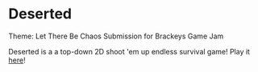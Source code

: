 # Deserted

Theme: Let There Be Chaos
Submission for Brackeys Game Jam

Deserted is a a top-down 2D shoot 'em up endless survival game! Play it [here](https://suporosed-entertainment.itch.io/deserted)!

